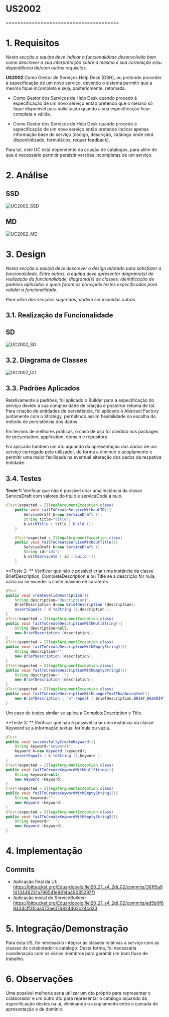 # US2002
=======================================


# 1. Requisitos

*Nesta secção a equipa deve indicar a funcionalidade desenvolvida bem como descrever a sua interpretação sobre a mesma e sua correlação e/ou dependência de/com outros requisitos.*


**US2002** Como Gestor de Serviços Help Desk (GSH), eu pretendo proceder à especificação de um novo serviço, devendo o sistema permitir que a mesma fique incompleta e seja, posteriomente, retomada.

- Como Gestor dos Serviços de Help Desk quando procedo à especificação de um novo serviço então pretendo que o mesmo só fique disponível para solicitação quando a sua especificação ficar completa e válida.

- Como Gestor dos Serviços de Help Desk quando procedo à especificação de um novo serviço então pretendo indicar apenas informação base do serviço (código, descrição, catálogo onde será disponibilizado, formulários, requer feedback). 

Para tal, este UC está dependente da criação de catálogos, para além de que é necessário permitir persistir versões incompletas de um serviço.

# 2. Análise

## SSD

![UC2002_SSD](UC2002_SSD.svg)

## MD

![UC2002_MD](UC2002_MD.svg)

# 3. Design

*Nesta secção a equipa deve descrever o design adotado para satisfazer a funcionalidade. Entre outros, a equipa deve apresentar diagrama(s) de realização da funcionalidade, diagrama(s) de classes, identificação de padrões aplicados e quais foram os principais testes especificados para validar a funcionalidade.*

*Para além das secções sugeridas, podem ser incluídas outras.*

## 3.1. Realização da Funcionalidade

## SD

![UC2002_SD](UC2002_SD.svg)

## 3.2. Diagrama de Classes

![UC2002_CD](uc2002_cd.svg)

## 3.3. Padrões Aplicados

Relativamente a padrões, foi aplicado o Builder para a especificação do serviço devido à sua complexidade de criação e posterior retoma de tal.
Para criação de entidades de persistência, foi aplicado o Abstract Factory juntamente com o Strategy, permitindo assim flexibilidade na escolha do método de persistência dos dados.

Em termos de melhores práticas, o caso de uso foi dividido nos packages de presentation, application, domain e repository. 

Foi aplicado também um dto aquando da apresentação dos dados de um serviço carregado pelo utilizador, de forma a diminuir o acoplamento e permitir uma maior facilidade na eventual alteração dos dados da respetiva entidade.

## 3.4. Testes 
**Teste 1:** Verificar que não é possível criar uma instância da classe ServiceDraft com valores do titulo e serviceCode a nulo.

```java
@Test(expected = IllegalArgumentException.class)
    public void failToCreateServiceWithoutID(){
        ServiceDraft b=new ServiceDraft ();
        String title="title";
        b.withTitle ( title ).build ();
    }

    @Test(expected = IllegalArgumentException.class)
    public void failToCreateServiceWithoutTitle(){
        ServiceDraft b=new ServiceDraft ();
        String id="id1";
        b.withServiceId ( id ).build ();
    }
```

**Teste 2: ** Verificar que não é possível criar uma instância da classe BriefDescription, CompleteDescription e ou Title se a descrição for nula, vazia ou se exceder o limite máximo de carateres

```java
@Test
public void createValidDescription(){
    String description="description1";
    BriefDescription d=new BriefDescription (description);
    assertEquals ( d.toString (),description );
}
@Test(expected = IllegalArgumentException.class)
public void failToCreateDescriptionWithNullString(){
    String description=null;
    new BriefDescription (description);
}
@Test(expected = IllegalArgumentException.class)
public void failToCreateDescriptionWithEmptyString1(){
    String description="";
    new BriefDescription (description);
}
@Test(expected = IllegalArgumentException.class)
public void failToCreateDescriptionWithEmptyString2(){
    String description="  ";
    new BriefDescription (description);
}
@Test(expected = IllegalArgumentException.class)
public void failToCreateDescriptionWithLongerTextThanAccepted(){
    new BriefDescription ( "a".repeat ( BriefDescription.BRIEF_DESCRIPTION_LENGTH + 1 ) );
}
```

Um caso de testes similar se aplica a CompleteDescription e Title.

**Teste 3: ** Verificar que não é possível criar uma instância da classe Keyword se a informação textual for nula ou vazia.

```java
@Test
public void successfullyCreateKeyword(){
    String keyword="keyword1";
    Keyword k=new Keyword (keyword);
    assertEquals ( k.toString (),keyword );
}
@Test(expected = IllegalArgumentException.class)
public void failToCreateKeywordWithNullString(){
    String keyword=null;
    new Keyword (keyword);
}
@Test(expected = IllegalArgumentException.class)
public void failToCreateKeywordWithEmptyString1(){
    String keyword="";
    new Keyword (keyword);
}
@Test(expected = IllegalArgumentException.class)
public void failToCreateKeywordWithEmptyString2(){
    String keyword="  ";
    new Keyword (keyword);
}
```

# 4. Implementação

## Commits

* Aplicação final da UI: https://bitbucket.org/Eduardooolol/lei20_21_s4_2di_02/commits/361f5a9fd13446231a796541e9814a49085297f1
* Aplicação inicial do ServiceBuilder: https://bitbucket.org/Eduardooolol/lei20_21_s4_2di_02/commits/ed5b0f69434cff3fcaa373ae076824462c24cd33

# 5. Integração/Demonstração

Para esta US, foi necessário integrar as classes relativas a serviço com as classes de colaborador e catálogo. Desta forma, foi necessária coordenação com os vários membros para garantir um bom fluxo de trabalho.

# 6. Observações

Uma possível melhoria seria utilizar um dto próprio para representar o colaborador e um outro dto para representar o catálogo aquando da especificação destes na ui, eliminando o acoplamento entre a camada de apresentação e de domínio.



